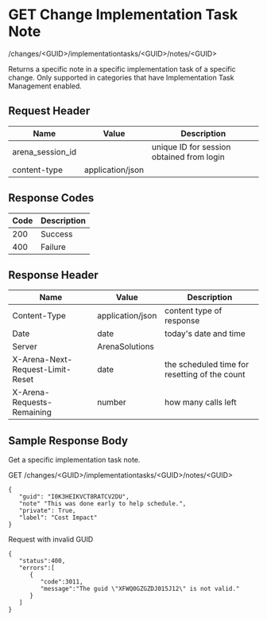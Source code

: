 # GET Change Implementation Task Note
/changes/&lt;GUID&gt;/implementationtasks/&lt;GUID&gt;/notes/&lt;GUID&gt;

Returns a specific note in a specific implementation task of a specific change. Only supported in categories that have Implementation Task Management enabled.

## Request Header

| Name  | Value  | Description  |
|  --- |  --- |  --- | 
| arena_session_id  |   | unique ID for session obtained from login  |
| content-type  | application/json  |   |

## Response Codes

| Code  | Description  |
|  --- |  --- | 
| 200  | Success  |
| 400  | Failure  |

## Response Header

| Name  | Value  | Description  |
|  --- |  --- |  --- | 
| Content-Type  | application/json  | content type of response  |
| Date  | date  | today's date and time  |
| Server  | ArenaSolutions  |   |
| X-Arena-Next-Request-Limit-Reset   | date  | the scheduled time for resetting of the count  |
| X-Arena-Requests-Remaining   | number  | how many calls left  |

## Sample Response Body
Get a specific implementation task note.

GET /changes/&lt;GUID&gt;/implementationtasks/&lt;GUID&gt;/notes/&lt;GUID&gt;

```
{
   "guid": "I0K3HEIKVCT8RATCV2DU",
   "note" "This was done early to help schedule.",
   "private": True,
   "label": "Cost Impact"
}
```
Request with invalid GUID

```
{  
   "status":400,
   "errors":[  
      {  
         "code":3011,
         "message":"The guid \"XFWQ0GZGZDJ015J12\" is not valid."
      }
   ]
}
```
